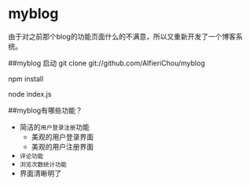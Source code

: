 # myblog
由于对之前那个blog的功能页面什么的不满意，所以又重新开发了一个博客系统。

##myblog 启动
git clone git://github.com/AlfieriChou/myblog

npm install

node index.js

##myblog有哪些功能？

* 简洁的`用户登录注册`功能
    *  美观的用户登录界面
    *  美观的用户注册界面
* `评论功能`
* `浏览次数统计功能`
* 界面清晰明了
